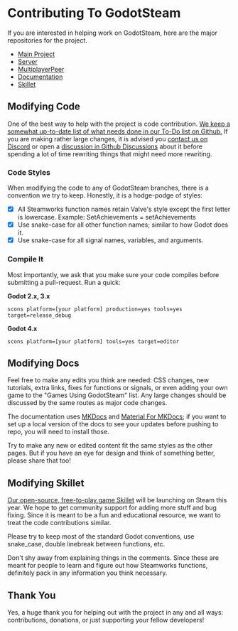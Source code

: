 # Contributing To GodotSteam

If you are interested in helping work on GodotSteam, here are the  major repositories for the project.

- [Main Project](https://github.com/GodotSteam/GodotSteam/)
- [Server](https://github.com/GodotSteam/GodotSteam-Server/)
- [MultiplayerPeer](https://github.com/GodotSteam/MultiplayerPeer/)
- [Documentation](https://github.com/GodotSteam/GodotSteam-Docs/)
- [Skillet](https://github.com/GodotSteam/Skillet)

## Modifying Code

One of the best way to help with the project is code contribution. [We keep a somewhat up-to-date list of what needs done in our To-Do list on Github.](https://github.com/orgs/GodotSteam/projects/3) If you are making rather large changes, it is advised you [contact us on Discord](https://discord.gg/SJRSq6K) or open a [discussion in Github Discussions](https://github.com/GodotSteam/GodotSteam/discussions) about it before spending a lot of time rewriting things that might need more rewriting.

### Code Styles

When modifying the code to any of GodotSteam branches, there is a convention we try to keep. Honestly, it is a hodge-podge of styles:

- [x] All Steamworks function names retain Valve's style except the first letter is lowercase. Example: SetAchievements = setAchievements
- [x] Use snake-case for all other function names; similar to how Godot does it.
- [x] Use snake-case for all signal names, variables, and arguments.

### Compile It

Most importantly, we ask that you make sure your code compiles before submitting a pull-request. Run a quick:

**Godot 2.x, 3.x**

	scons platform=[your platform] production=yes tools=yes target=release_debug

**Godot 4.x**

	scons platform=[your platform] tools=yes target=editor

## Modifying Docs

Feel free to make any edits you think are needed: CSS changes, new tutorials, extra links, fixes for functions or signals, or even adding your own game to the "Games Using GodotSteam" list.  Any large changes should be discussed by the same routes as major code changes.

The documentation uses [MKDocs](https://www.mkdocs.org/) and [Material For MKDocs](https://squidfunk.github.io/mkdocs-material/); if you want to set up a local version of the docs to see your updates before pushing to repo, you will need to install those.

Try to make any new or edited content fit the same styles as the other pages. But if you have an eye for design and think of something better, please share that too!

## Modifying Skillet

[Our open-source, free-to-play game Skillet](https://store.steampowered.com/app/3013040/Skillet/) will be launching on Steam this year.  We hope to get community support for adding more stuff and bug fixing.  Since it is meant to be a fun and educational resource, we want to treat the code contributions similar.

Please try to keep most of the standard Godot conventions, use snake_case, double linebreak between functions, etc.

Don't shy away from explaining things in the comments. Since these are meant for people to learn and figure out how Steamworks functions, definitely pack in any information you think necessary.

## Thank You

Yes, a huge thank you for helping out with the project in any and all ways: contributions, donations, or just supporting your fellow developers!